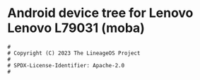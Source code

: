 # Android device tree for Lenovo Lenovo L79031 (moba)

```
#
# Copyright (C) 2023 The LineageOS Project
#
# SPDX-License-Identifier: Apache-2.0
#
```
